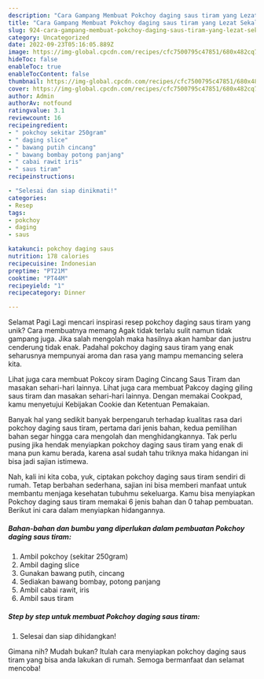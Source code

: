 ```yaml
---
description: "Cara Gampang Membuat Pokchoy daging saus tiram yang Lezat Sekali, Sempurna"
title: "Cara Gampang Membuat Pokchoy daging saus tiram yang Lezat Sekali, Sempurna"
slug: 924-cara-gampang-membuat-pokchoy-daging-saus-tiram-yang-lezat-sekali-sempurna
category: Uncategorized
date: 2022-09-23T05:16:05.889Z
image: https://img-global.cpcdn.com/recipes/cfc7500795c47851/680x482cq70/pokchoy-daging-saus-tiram-foto-resep-utama.jpg
hideToc: false
enableToc: true
enableTocContent: false
thumbnail: https://img-global.cpcdn.com/recipes/cfc7500795c47851/680x482cq70/pokchoy-daging-saus-tiram-foto-resep-utama.jpg
cover: https://img-global.cpcdn.com/recipes/cfc7500795c47851/680x482cq70/pokchoy-daging-saus-tiram-foto-resep-utama.jpg
author: Admin
authorAv: notfound
ratingvalue: 3.1
reviewcount: 16
recipeingredient:
- " pokchoy sekitar 250gram"
- " daging slice"
- " bawang putih cincang"
- " bawang bombay potong panjang"
- " cabai rawit iris"
- " saus tiram"
recipeinstructions:

- "Selesai dan siap dinikmati!"
categories:
- Resep
tags:
- pokchoy
- daging
- saus

katakunci: pokchoy daging saus 
nutrition: 178 calories
recipecuisine: Indonesian
preptime: "PT21M"
cooktime: "PT44M"
recipeyield: "1"
recipecategory: Dinner

---
```



Selamat Pagi Lagi mencari inspirasi resep pokchoy daging saus tiram yang unik? Cara membuatnya memang Agak tidak terlalu sulit namun tidak gampang juga. Jika salah mengolah maka hasilnya akan hambar dan justru cenderung tidak enak. Padahal pokchoy daging saus tiram yang enak seharusnya mempunyai aroma dan rasa yang mampu memancing selera kita.


Lihat juga cara membuat Pokcoy siram Daging Cincang Saus Tiram dan masakan sehari-hari lainnya. Lihat juga cara membuat Pakcoy daging giling saus tiram dan masakan sehari-hari lainnya. Dengan memakai Cookpad, kamu menyetujui Kebijakan Cookie dan Ketentuan Pemakaian.

Banyak hal yang sedikit banyak berpengaruh terhadap kualitas rasa dari pokchoy daging saus tiram, pertama dari jenis bahan, kedua pemilihan bahan segar hingga cara mengolah dan menghidangkannya. Tak perlu pusing jika hendak menyiapkan pokchoy daging saus tiram yang enak di mana pun kamu berada, karena asal sudah tahu triknya maka hidangan ini bisa jadi sajian istimewa.


Nah, kali ini kita coba, yuk, ciptakan pokchoy daging saus tiram sendiri di rumah. Tetap berbahan sederhana, sajian ini bisa memberi manfaat untuk membantu menjaga kesehatan tubuhmu sekeluarga. Kamu bisa menyiapkan Pokchoy daging saus tiram memakai 6 jenis bahan dan 0 tahap pembuatan. Berikut ini cara dalam menyiapkan hidangannya.

<!--inarticleads1-->

##### Bahan-bahan dan bumbu yang diperlukan dalam pembuatan Pokchoy daging saus tiram:

1. Ambil  pokchoy (sekitar 250gram)
1. Ambil  daging slice
1. Gunakan  bawang putih, cincang
1. Sediakan  bawang bombay, potong panjang
1. Ambil  cabai rawit, iris
1. Ambil  saus tiram




<!--inarticleads2-->

##### Step by step untuk membuat Pokchoy daging saus tiram:


1. Selesai dan siap dihidangkan!



Gimana nih? Mudah bukan? Itulah cara menyiapkan pokchoy daging saus tiram yang bisa anda lakukan di rumah. Semoga bermanfaat dan selamat mencoba!
